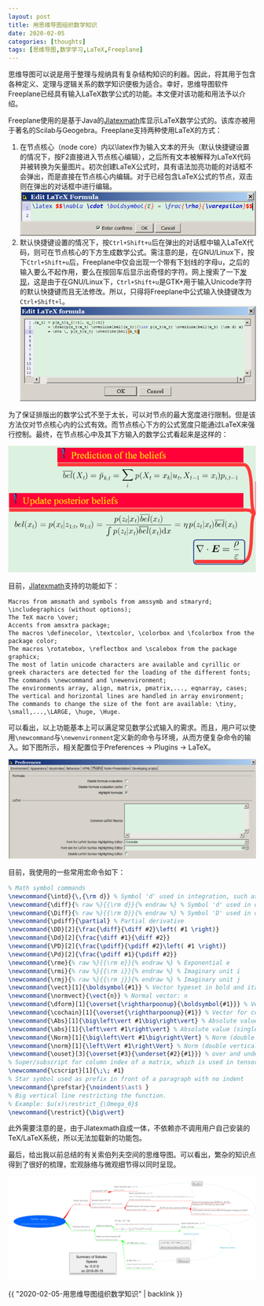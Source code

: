 ```yaml
---
layout: post
title: 用思维导图组织数学知识
date: 2020-02-05
categories: [thoughts]
tags: [思维导图,数学学习,LaTeX,Freeplane]
---
```


思维导图可以说是用于整理与规纳具有复杂结构知识的利器。因此，将其用于包含各种定义、定理与逻辑关系的数学知识便极为适合。幸好，思维导图软件Freeplane已经具有输入LaTeX数学公式的功能。本文便对该功能和用法予以介绍。

Freeplane使用的是基于Java的[Jlatexmath](https://github.com/opencollab/jlatexmath)库显示LaTeX数学公式的。该库亦被用于著名的Scilab与Geogebra。Freeplane支持两种使用LaTeX的方式：

1. 在节点核心（node core）内以\latex作为输入文本的开头（默认快捷键设置的情况下，按F2直接进入节点核心编辑），之后所有文本被解释为LaTeX代码并被转换为矢量图片。初次创建LaTeX公式时，具有语法加亮功能的对话框不会弹出，而是直接在节点核心内编辑。对于已经包含LaTeX公式的节点，双击则在弹出的对话框中进行编辑。
   ![](/figures/p69768137.jpg)
2. 默认快捷键设置的情况下，按`Ctrl+Shift+u`后在弹出的对话框中输入LaTeX代码，则可在节点核心的下方生成数学公式。需注意的是，在GNU/Linux下，按下`Ctrl+Shift+u`后，Freeplane中仅会出现一个带有下划线的字母u，之后的输入要么不起作用，要么在按回车后显示出奇怪的字符。网上搜索了一下[发现](https://en.wikipedia.org/wiki/Unicode_input)，这是由于在GNU/Linux下，`Ctrl+Shift+u`是GTK+用于输入Unicode字符的默认快捷键而且无法修改。所以，只得将Freeplane中公式输入快捷键改为`Ctrl+Shift+l`。
   ![](/figures/p69768138.jpg)

为了保证排版出的数学公式不至于太长，可以对节点的最大宽度进行限制。但是该方法仅对节点核心内的公式有效。而节点核心下方的公式宽度只能通过LaTeX来强行控制。最终，在节点核心中及其下方输入的数学公式看起来是这样的：

<p align="center"><img src="/figures/p69768143.jpg" alt="" /></p>

目前，[Jlatexmath](https://github.com/opencollab/jlatexmath)支持的功能如下：

```
Macros from amsmath and symbols from amssymb and stmaryrd;
\includegraphics (without options);
The TeX macro \over;
Accents from amsxtra package;
The macros \definecolor, \textcolor, \colorbox and \fcolorbox from the package color;
The macros \rotatebox, \reflectbox and \scalebox from the package graphicx;
The most of latin unicode characters are available and cyrillic or greek characters are detected for the loading of the different fonts;
The commands \newcommand and \newenvironment;
The environments array, align, matrix, pmatrix,..., eqnarray, cases;
The vertical and horizontal lines are handled in array environment;
The commands to change the size of the font are available: \tiny, \small,...,\LARGE, \huge, \Huge.
```

可以看出，以上功能基本上可以满足常见数学公式输入的需求。而且，用户可以使用`\newcommand`与`\newenvironment`定义新的命令与环境，从而方便复杂命令的输入。如下图所示，相关配置位于Preferences → Plugins → LaTeX。

<p align="center"><img src="/figures/p69768151.jpg" alt="" /></p>

目前，我使用的一些常用宏命令如下：

```latex
% Math symbol commands
\newcommand{\intd}{\,{\rm d}} % Symbol 'd' used in integration, such as 'dx'
\newcommand{\diff}{% raw %}{{\rm d}}{% endraw %} % Symbol 'd' used in differentiation
\newcommand{\Diff}{% raw %}{{\rm D}}{% endraw %} % Symbol 'D' used in differentiation
\newcommand{\pdiff}{\partial} % Partial derivative
\newcommand{\DD}[2]{\frac{\diff}{\diff #2}\left( #1 \right)}
\newcommand{\Dd}[2]{\frac{\diff #1}{\diff #2}}
\newcommand{\PD}[2]{\frac{\pdiff}{\pdiff #2}\left( #1 \right)}
\newcommand{\Pd}[2]{\frac{\pdiff #1}{\pdiff #2}}
\newcommand{\rme}{% raw %}{{\rm e}}{% endraw %} % Exponential e
\newcommand{\rmi}{% raw %}{{\rm i}}{% endraw %} % Imaginary unit i
\newcommand{\rmj}{% raw %}{{\rm j}}{% endraw %} % Imaginary unit j
\newcommand{\vect}[1]{\boldsymbol{#1}} % Vector typeset in bold and italic
\newcommand{\normvect}{\vect{n}} % Normal vector: n
\newcommand{\dform}[1]{\overset{\rightharpoonup}{\boldsymbol{#1}}} % Vector for differential form
\newcommand{\cochain}[1]{\overset{\rightharpoonup}{#1}} % Vector for cochain
\newcommand{\Abs}[1]{\big\left\vert #1\big\right\vert} % Absolute value (single big vertical bar)
\newcommand{\abs}[1]{\left\vert #1\right\vert} % Absolute value (single vertical bar)
\newcommand{\Norm}[1]{\big\left\Vert #1\big\right\Vert} % Norm (double big vertical bar)
\newcommand{\norm}[1]{\left\Vert #1\right\Vert} % Norm (double vertical bar)
\newcommand{\ouset}[3]{\overset{#3}{\underset{#2}{#1}}} % over and under set
% Super/subscript for column index of a matrix, which is used in tensor analysis.
\newcommand{\cscript}[1]{\;\; #1}
% Star symbol used as prefix in front of a paragraph with no indent
\newcommand{\prefstar}{\noindent$\ast$ }
% Big vertical line restricting the function.
% Example: $u(x)\restrict_{\Omega_0}$
\newcommand{\restrict}{\big\vert}
```

此外需要注意的是，由于Jlatexmath自成一体，不依赖亦不调用用户自己安装的TeX/LaTeX系统，所以无法加载新的功能包。

最后，给出我以前总结的有关索伯列夫空间的思维导图。可以看出，繁杂的知识点得到了很好的梳理，宏观脉络与微观细节得以同时呈现。

<p align="center"><img src="/figures/p69768160.jpg" alt="" /></p>

{{ "2020-02-05-用思维导图组织数学知识" | backlink }}
